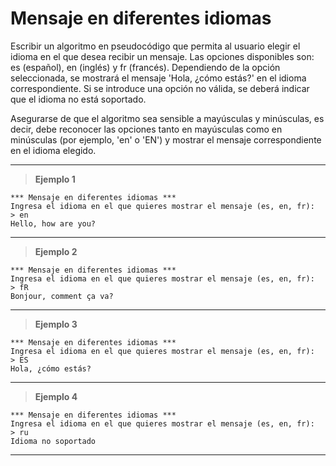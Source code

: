 ﻿# Mensaje en diferentes idiomas

Escribir un algoritmo en pseudocódigo que permita al usuario elegir el idioma en el que desea recibir un mensaje. 
Las opciones disponibles son: es (español), en (inglés) y fr (francés). Dependiendo de la opción seleccionada, 
se mostrará el mensaje 'Hola, ¿cómo estás?' en el idioma correspondiente. Si se introduce una opción no válida, 
se deberá indicar que el idioma no está soportado.

Asegurarse de que el algoritmo sea sensible a mayúsculas y minúsculas, es decir, debe reconocer las opciones tanto 
en mayúsculas como en minúsculas (por ejemplo, 'en' o 'EN') y mostrar el mensaje correspondiente en el idioma elegido.

---

> **Ejemplo 1**

```
*** Mensaje en diferentes idiomas ***
Ingresa el idioma en el que quieres mostrar el mensaje (es, en, fr):
> en
Hello, how are you?
```

---

> **Ejemplo 2**

```
*** Mensaje en diferentes idiomas ***
Ingresa el idioma en el que quieres mostrar el mensaje (es, en, fr):
> fR
Bonjour, comment ça va?
```

---

> **Ejemplo 3**

```
*** Mensaje en diferentes idiomas ***
Ingresa el idioma en el que quieres mostrar el mensaje (es, en, fr):
> ES
Hola, ¿cómo estás?
```

---

> **Ejemplo 4**

```
*** Mensaje en diferentes idiomas ***
Ingresa el idioma en el que quieres mostrar el mensaje (es, en, fr):
> ru
Idioma no soportado
```

---
